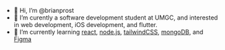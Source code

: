 - 👋 Hi, I’m @brianprost
- 👀 I’m curently a software development student at UMGC, and interested in web development, iOS development, and flutter.
- 🌱 I’m currently learning [react](https://github.com/facebook/react), [node.js](https://github.com/nodejs/node), [tailwindCSS](https://github.com/tailwindlabs/tailwindcss), [mongoDB](https://github.com/mongodb/mongo), and [Figma](https://www.figma.com)

<!---
brianprost/brianprost is a ✨ special ✨ repository because its `README.md` (this file) appears on your GitHub profile.
You can click the Preview link to take a look at your changes.
--->
